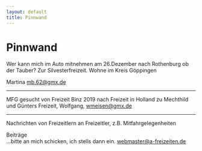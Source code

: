```yaml
---
layout: default
title: Pinnwand
---
```

# Pinnwand

Wer kann mich im Auto mitnehmen
am 26.Dezember nach Rothenburg ob der Tauber?
Zur Silvesterfreizeit.
Wohne im Kreis Göppingen

Martina
<mb.62@gmx.de>

--------------------------------------------------------------------

MFG gesucht von Freizeit Binz 2019 nach Freizeit in Holland zu Mechthild und Günters Freizeit, 
Wolfgang, 
<wmeisen@gmx.de>

--------------------------------------------------------------------

Nachrichten von Freizeitlern an Freizeitler, z.B.
Mitfahrgelegenheiten

Beiträge<br>
...bitte an mich schicken, ich stells dann ein.
<webmaster@a-freizeiten.de>

